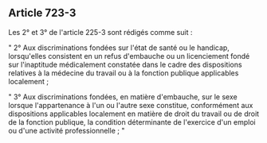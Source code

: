 Article 723-3
----
Les 2° et 3° de l'article 225-3 sont rédigés comme suit :

" 2° Aux discriminations fondées sur l'état de santé ou le handicap,
lorsqu'elles consistent en un refus d'embauche ou un licenciement fondé sur
l'inaptitude médicalement constatée dans le cadre des dispositions relatives à
la médecine du travail ou à la fonction publique applicables localement ;

" 3° Aux discriminations fondées, en matière d'embauche, sur le sexe lorsque
l'appartenance à l'un ou l'autre sexe constitue, conformément aux dispositions
applicables localement en matière de droit du travail ou de droit de la fonction
publique, la condition déterminante de l'exercice d'un emploi ou d'une activité
professionnelle ; "

